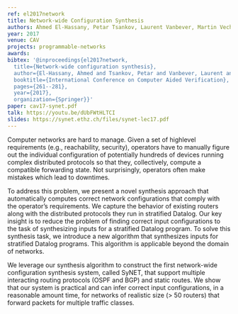 ```yaml
---
ref: el2017network
title: Network-wide Configuration Synthesis 
authors: Ahmed El-Hassany, Petar Tsankov, Laurent Vanbever, Martin Vechev
year: 2017
venue: CAV
projects: programmable-networks
awards:
bibtex: '@inproceedings{el2017network,
  title={Network-wide configuration synthesis},
  author={El-Hassany, Ahmed and Tsankov, Petar and Vanbever, Laurent and Vechev, Martin},
  booktitle={International Conference on Computer Aided Verification},
  pages={261--281},
  year={2017},
  organization={Springer}}'
paper: cav17-synet.pdf
talk: https://youtu.be/dUbFWtHLTCI
slides: https://synet.ethz.ch/files/synet-lec17.pdf
---
```


Computer networks are hard to manage. Given a set of highlevel requirements (e.g., reachability, security), operators have to manually figure out the individual configuration of potentially hundreds of devices running complex distributed protocols so that they, collectively, compute a compatible forwarding state. Not surprisingly, operators often make mistakes which lead to downtimes.

To address this problem, we present a novel synthesis approach that automatically computes correct network configurations that comply with the operator’s requirements. We capture the behavior of existing routers along with the distributed protocols they run in stratified Datalog. Our key insight is to reduce the problem of finding correct input configurations to the task of synthesizing inputs for a stratified Datalog program.
To solve this synthesis task, we introduce a new algorithm that synthesizes inputs for stratified Datalog programs. This algorithm is applicable beyond the domain of networks.

We leverage our synthesis algorithm to construct the first network-wide configuration synthesis system, called SyNET, that support multiple interacting routing protocols (OSPF and BGP) and static routes. We show that our system is practical and can infer correct input configurations, in a reasonable amount time, for networks of realistic size (> 50 routers) that forward packets for multiple traffic classes.